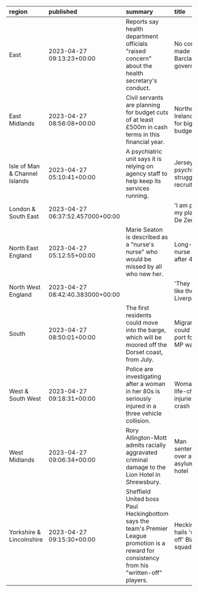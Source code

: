 | region                        | published                        | summary                                                                                                                                       | title                                              | url                                  |   summary_compound_score |   title_compound_score |   summary_minus_title |
|:------------------------------|:---------------------------------|:----------------------------------------------------------------------------------------------------------------------------------------------|:---------------------------------------------------|:-------------------------------------|-------------------------:|-----------------------:|----------------------:|
| East                          | 2023-04-27 09:13:23+00:00        | Reports say health department officials "raised concern" about the health secretary's conduct.                                                | No complaints made about Barclay, says government  | /news/uk-politics-65409767           |                   0      |                -0.5994 |               -0.5994 |
| East Midlands                 | 2023-04-27 08:56:08+00:00        | Civil servants are planning for budget cuts of at least £500m in cash terms in this financial year.                                           | Northern Ireland braced for big cuts in budget     | /news/uk-northern-ireland-65404988   |                  -0.296  |                -0.296  |                0      |
| Isle of Man & Channel Islands | 2023-04-27 05:10:41+00:00        | A psychiatric unit says it is relying on agency staff to help keep its services running.                                                      | Jersey psychiatric unit struggling to recruit      | /news/world-europe-jersey-65385684   |                   0.4019 |                -0.4215 |               -0.8234 |
| London & South East           | 2023-04-27 06:37:52.457000+00:00 |                                                                                                                                               | 'I am proud of my players' - De Zerbi              | /sport/articles/crge655jv0qo         |                   0      |                 0.4767 |                0.4767 |
| North East England            | 2023-04-27 05:12:55+00:00        | Marie Seaton is described as a "nurse's nurse" who would be missed by all who new her.                                                        | Long-serving nurse retires after 44 years          | /news/uk-england-tees-65400864       |                  -0.296  |                 0      |                0.296  |
| North West England            | 2023-04-27 08:42:40.383000+00:00 |                                                                                                                                               | 'They looked like the old Liverpool'               | /sport/articles/c8vr9p206m1o         |                   0      |                 0.3612 |                0.3612 |
| South                         | 2023-04-27 08:50:01+00:00        | The first residents could move into the barge, which will be moored off the Dorset coast, from July.                                          | Migrant barge could be in port for years, MP warns | /news/uk-england-dorset-65408668     |                   0      |                -0.1027 |               -0.1027 |
| West & South West             | 2023-04-27 09:18:31+00:00        | Police are investigating after a woman in her 80s is seriously injured in a three vehicle collision.                                          | Woman suffers life-changing injuries in crash      | /news/uk-england-wiltshire-65409706  |                  -0.7096 |                -0.7003 |                0.0093 |
| West Midlands                 | 2023-04-27 09:06:34+00:00        | Rory Allington-Mott admits racially aggravated criminal damage to the Lion Hotel in Shrewsbury.                                               | Man sentenced over attack at asylum seeker hotel   | /news/uk-england-shropshire-65410470 |                  -0.8074 |                -0.4939 |                0.3135 |
| Yorkshire & Lincolnshire      | 2023-04-27 09:15:30+00:00        | Sheffield United boss Paul Heckingbottom says the team's Premier League promotion is a reward for consistency from his "written-off" players. | Heckingbottom hails 'written-off' Blades squad     | /sport/football/65402163             |                   0.7579 |                 0      |               -0.7579 |